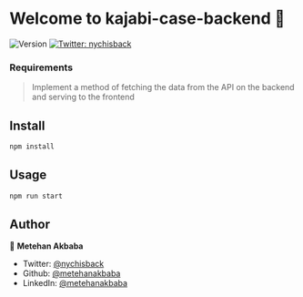 # Welcome to kajabi-case-backend 👋
![Version](https://img.shields.io/badge/version-1.0.0-blue.svg?cacheSeconds=2592000)
[![Twitter: nychisback](https://img.shields.io/twitter/follow/nychisback.svg?style=social)](https://twitter.com/nychisback)

### Requirements
> Implement a method of fetching the data from the API on the backend and serving to the frontend

## Install

```sh
npm install
```

## Usage

```sh
npm run start
```

## Author

👤 **Metehan Akbaba**

* Twitter: [@nychisback](https://twitter.com/nychisback)
* Github: [@metehanakbaba](https://github.com/metehanakbaba)
* LinkedIn: [@metehanakbaba](https://www.linkedin.com/in/metehan-akbaba-1a2b22173)
